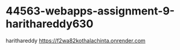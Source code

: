 # 44563-webapps-assignment-9-harithareddy630
harithareddy
https://f2wa82kothalachinta.onrender.com 
